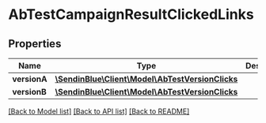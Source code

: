 # AbTestCampaignResultClickedLinks

## Properties
Name | Type | Description | Notes
------------ | ------------- | ------------- | -------------
**versionA** | [**\SendinBlue\Client\Model\AbTestVersionClicks**](AbTestVersionClicks.md) |  | 
**versionB** | [**\SendinBlue\Client\Model\AbTestVersionClicks**](AbTestVersionClicks.md) |  | 

[[Back to Model list]](../../README.md#documentation-for-models) [[Back to API list]](../../README.md#documentation-for-api-endpoints) [[Back to README]](../../README.md)


